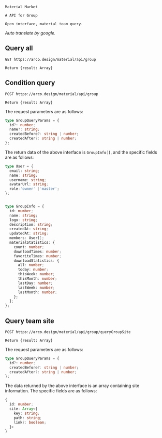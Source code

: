 `````
Material Market

# API for Group

Open interface, material team query.
`````

*Auto translate by google.*

## Query all

```
GET https://arco.design/material/api/group

Return {result: Array}
```

## Condition query

```
POST https://arco.design/material/api/group

Return {result: Array}
```

The request parameters are as follows:

```typescript
type GroupQueryParams = {
  id?: number;
  name?: string;
  createdBefore?: string | number;
  createdAfter?: string | number;
};
```

The return data of the above interface is `GroupInfo[]`, and the specific fields are as follows:

```typescript
type User = {
  email: string;
  name: string;
  username: string;
  avatarUrl: string;
  role:'owner' |'master';
};


type GroupInfo = {
  id: number;
  name: string;
  logo: string;
  description: string;
  createdAt: string;
  updatedAt: string;
  members: User[];
  materialStatistics: {
    count: number;
    downloadTimes: number;
    favoriteTimes: number;
    downloadStatistics: {
      all: number;
      today: number;
      thisWeek: number;
      thisMonth: number;
      lastDay: number;
      lastWeek: number;
      lastMonth: number;
    };
  };
};
```

## Query team site

```
POST https://arco.design/material/api/group/queryGroupSite

Return {result: Array}
```

The request parameters are as follows:

```typescript
type GroupQueryParams = {
  id?: number;
  createdBefore?: string | number;
  createdAfter?: string | number;
};
```

The data returned by the above interface is an array containing site information. The specific fields are as follows:

```typescript
{
  id: number;
  site: Array<{
    key: string;
    path: string;
    link?: boolean;
  }>
}
```
